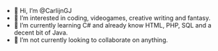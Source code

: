 - 👋 Hi, I’m @CarlijnGJ
- 👀 I’m interested in coding, videogames, creative writing and fantasy.
- 🌱 I’m currently learning C# and already know HTML, PHP, SQL and a decent bit of Java.
- 💞️ I’m not currently looking to collaborate on anything.

<!---
CarlijnGJ/CarlijnGJ is a ✨ special ✨ repository because its `README.md` (this file) appears on your GitHub profile.
You can click the Preview link to take a look at your changes.
--->
